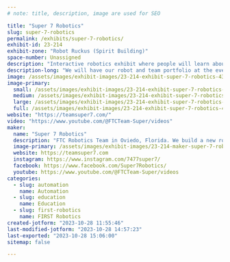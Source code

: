 ```yaml
---
# note: title, description, image are used for SEO

title: "Super 7 Robotics"
slug: super-7-robotics
permalink: /exhibits/super-7-robotics/
exhibit-id: 23-214
exhibit-zone: "Robot Ruckus (Spirit Building)"
space-number: Unassigned
description: "Interactive robotics exhibit where people will learn about the basics behind FIRST Robotics."
description-long: "We will have our robot and team portfolio at the event. We will explain to guests the basics of the FIRST organization, how our robot works, and showcase our robot. We will also allow them to try driving and completing a challenge."
image: /assets/images/exhibit-images/23-214-exhibit-super-7-robotics-43-super7logo-1121-large.jpg
image-primary: 
  small: /assets/images/exhibit-images/23-214-exhibit-super-7-robotics-43-super7logo-1121-small.jpg
  medium: /assets/images/exhibit-images/23-214-exhibit-super-7-robotics-43-super7logo-1121-medium.jpg
  large: /assets/images/exhibit-images/23-214-exhibit-super-7-robotics-43-super7logo-1121-large.jpg
  full: /assets/images/exhibit-images/23-214-exhibit-super-7-robotics-43-super7logo-1121-full.jpg
website: "https://teamsuper7.com/"
video: "https://www.youtube.com/@FTCTeam-Super/videos"
maker: 
  name: "Super 7 Robotics"
  description: "FTC Robotics Team in Oviedo, Florida. We build a new robot each season and will be showcasing our robot at the event, and letting guests trying it out to drive."
  image-primary: /assets/images/exhibit-images/23-214-maker-super-7-robotics-super7logo-medium.jpg
  website: https://teamsuper7.com
  instagram: https://www.instagram.com/7477super7/
  facebook: https://www.facebook.com/Super7Robotics/
  youtube: https://www.youtube.com/@FTCTeam-Super/videos
categories: 
  - slug: automation
    name: Automation
  - slug: education
    name: Education
  - slug: first-robotics
    name: FIRST Robotics
created-jotform: "2023-10-28 11:55:46"
last-modified-jotform: "2023-10-28 14:57:23"
last-exported: "2023-10-28 15:06:00"
sitemap: false

---
```

